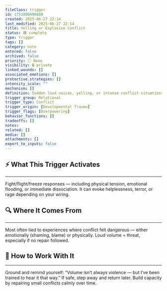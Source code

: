 ```yaml
---
fileClass: trigger
id: 1751080496689
created: 2025-06-27 22:14
last_modified: 2025-06-27 22:14
title: Yelling or Explosive Conflict
status: 🟩 complete
type: trigger
tags: []
category: note
entered: false
archived: false
priority: ⚪ None
visibility: 🔒 private
linked_wounds: []
associated_emotions: []
protective_strategies: []
intensity_scale: ""
mechanism: []
definition: Sudden loud voices, yelling, or intense conflict situations—especially those that feel emotionally unsafe or unpredictable
trigger_group: Relational
trigger_type: Conflict
trigger_origin: [Developmental Trauma]
trigger_flags: [Overpowering]
behavior_functions: []
tradeoffs: []
notes: 
related: []
media: []
attachments: []
export_to_inputs: false
---
```


## ⚡ What This Trigger Activates
---
Fight/flight/freeze responses — including physical tension, emotional flooding, or immediate dissociation. It can evoke helplessness, terror, or rage depending on your wiring.

## 🔍 Where It Comes From
---
Most often tied to experiences where conflict felt dangerous — either emotionally (shaming, blame) or physically. Loud volume = threat, especially if no repair followed.

## 🧭 How to Work With It
---
Ground and remind yourself: “Volume isn’t always violence — but I’ve been trained to hear it that way.” If safe, step away and return later. Build capacity by repairing small conflicts calmly over time.
